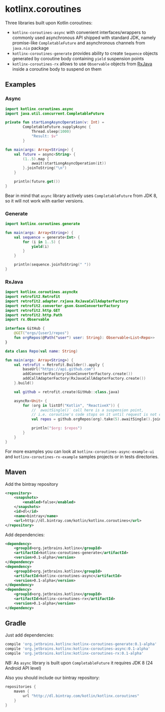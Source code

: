 # kotlinx.coroutines
Three libraries built upon Kotlin coroutines:
* `kotlinx-coroutines-async` with convenient interfaces/wrappers to commonly
used asynchronous API shipped with standard JDK, namely promise-like `CompletableFuture`
and asynchronous channels from `java.nio` package
* `kotlinx-coroutines-generate` provides ability to create `Sequence` objects
generated by coroutine body containing `yield` suspension points
* `kotlinx-coroutines-rx` allows to use `Observable` objects from
[RxJava](https://github.com/ReactiveX/RxJava) inside a coroutine body to suspend on them

## Examples
### Async
```kotlin
import kotlinx.coroutines.async
import java.util.concurrent.CompletableFuture

private fun startLongAsyncOperation(v: Int) =
        CompletableFuture.supplyAsync {
            Thread.sleep(1000)
            "Result: $v"
        }

fun main(args: Array<String>) {
    val future = async<String> {
        (1..5).map {
            await(startLongAsyncOperation(it))
        }.joinToString("\n")
    }

    println(future.get())
}
```

Bear in mind that `async` library actively uses `CompletableFuture` from JDK 8, so
it will not work with earlier versions.

### Generate
```kotlin
import kotlinx.coroutines.generate

fun main(args: Array<String>) {
    val sequence = generate<Int> {
        for (i in 1..5) {
            yield(i)
        }
    }

    println(sequence.joinToString(" "))
}
```

### RxJava
```kotlin
import kotlinx.coroutines.asyncRx
import retrofit2.Retrofit
import retrofit2.adapter.rxjava.RxJavaCallAdapterFactory
import retrofit2.converter.gson.GsonConverterFactory
import retrofit2.http.GET
import retrofit2.http.Path
import rx.Observable

interface GitHub {
    @GET("orgs/{user}/repos")
    fun orgRepos(@Path("user") user: String): Observable<List<Repo>>
}

data class Repo(val name: String)

fun main(args: Array<String>) {
    val retrofit = Retrofit.Builder().apply {
        baseUrl("https://api.github.com")
        addConverterFactory(GsonConverterFactory.create())
        addCallAdapterFactory(RxJavaCallAdapterFactory.create())
    }.build()

    val github = retrofit.create(GitHub::class.java)

    asyncRx<Unit> {
        for (org in listOf("Kotlin", "ReactiveX")) {
            // `awaitSingle()` call here is a suspension point,
            // i.e. coroutine's code stops on it until request is not completed
            val repos = github.orgRepos(org).take(5).awaitSingle().joinToString()

            println("$org: $repos")
        }
    }
}
```

For more examples you can look at `kotlinx-coroutines-async-example-ui`
and `kotlinx-coroutines-rx-example` samples projects or in tests directories.

## Maven

Add the bintray repository

```xml
<repository>
    <snapshots>
        <enabled>false</enabled>
    </snapshots>
    <id>dl</id>
    <name>bintray</name>
    <url>http://dl.bintray.com/kotlin/kotlinx.coroutines</url>
</repository>
```

Add dependencies:

```xml
<dependency>
    <groupId>org.jetbrains.kotlinx</groupId>
    <artifactId>kotlinx-coroutines-generate</artifactId>
    <version>0.1-alpha</version>
</dependency>
<dependency>
    <groupId>org.jetbrains.kotlinx</groupId>
    <artifactId>kotlinx-coroutines-async</artifactId>
    <version>0.1-alpha</version>
</dependency>
<dependency>
    <groupId>org.jetbrains.kotlinx</groupId>
    <artifactId>kotlinx-coroutines-rx</artifactId>
    <version>0.1-alpha</version>
</dependency>
```

## Gradle

Just add dependencies:

```groovy
compile 'org.jetbrains.kotlinx:kotlinx-coroutines-generate:0.1-alpha'
compile 'org.jetbrains.kotlinx:kotlinx-coroutines-async:0.1-alpha'
compile 'org.jetbrains.kotlinx:kotlinx-coroutines-rx:0.1-alpha'
```

*NB:* As `async` library is built upon `CompletableFuture` it requires JDK 8 (24 Android API level)

Also you should include our bintray repository:

```groovy
repositories {
    maven {
        url "http://dl.bintray.com/kotlin/kotlinx.coroutines"
    }
}
```
